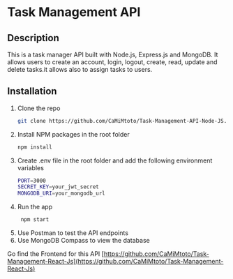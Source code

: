 # Task Management API

## Description

This is a task manager API built with Node.js, Express.js and MongoDB. It allows users to create an account, login,
logout, create, read, update and delete tasks.it allows also to assign tasks to users.

## Installation

1. Clone the repo
   ```sh
   git clone https://github.com/CaMiMtoto/Task-Management-API-Node-JS.git
    ```
2. Install NPM packages in the root folder
   ```sh
   npm install
   ```
3. Create .env file in the root folder and add the following environment variables
   ```sh
   PORT=3000
   SECRET_KEY=your_jwt_secret
   MONGODB_URI=your_mongodb_url
   ```
4. Run the app
   ```sh
    npm start
    ```
5. Use Postman to test the API endpoints
6. Use MongoDB Compass to view the database

Go find the Frontend for this
API [https://github.com/CaMiMtoto/Task-Management-React-Js](https://github.com/CaMiMtoto/Task-Management-React-Js)
